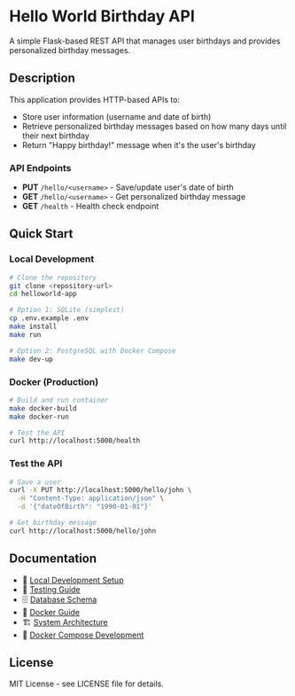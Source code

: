 # Hello World Birthday API

A simple Flask-based REST API that manages user birthdays and provides personalized birthday messages.

## Description

This application provides HTTP-based APIs to:
- Store user information (username and date of birth)
- Retrieve personalized birthday messages based on how many days until their next birthday
- Return "Happy birthday!" message when it's the user's birthday

### API Endpoints

- **PUT** `/hello/<username>` - Save/update user's date of birth
- **GET** `/hello/<username>` - Get personalized birthday message
- **GET** `/health` - Health check endpoint

## Quick Start

### Local Development
```bash
# Clone the repository
git clone <repository-url>
cd helloworld-app

# Option 1: SQLite (simplest)
cp .env.example .env
make install
make run

# Option 2: PostgreSQL with Docker Compose
make dev-up
```

### Docker (Production)
```bash
# Build and run container
make docker-build
make docker-run

# Test the API
curl http://localhost:5000/health
```

### Test the API
```bash
# Save a user
curl -X PUT http://localhost:5000/hello/john \
  -H "Content-Type: application/json" \
  -d '{"dateOfBirth": "1990-01-01"}'

# Get birthday message
curl http://localhost:5000/hello/john
```

## Documentation

- 📖 [Local Development Setup](docs/local_development.md)
- 🧪 [Testing Guide](docs/local_testing.md)
- 🗄️ [Database Schema](docs/db.md)
- 🐳 [Docker Guide](docs/docker.md)
- 🏗️ [System Architecture](docs/system_diagram.md)
- 🐳 [Docker Compose Development](docs/run-local-dev.md)


## License

MIT License - see LICENSE file for details.